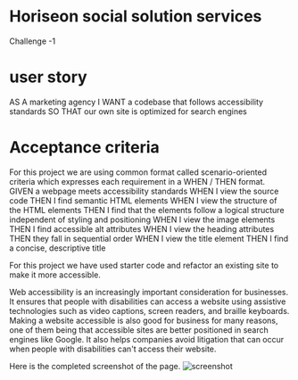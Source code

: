 # Horiseon social solution services 
Challenge -1 

# user story 
AS A marketing agency
    I WANT a codebase that follows accessibility standards
    SO THAT our own site is optimized for search engines

# Acceptance criteria
For this project we are using common format called scenario-oriented criteria which expresses each requirement in a WHEN / THEN format.
    GIVEN a webpage meets accessibility standards
    WHEN I view the source code
    THEN I find semantic HTML elements
    WHEN I view the structure of the HTML elements
    THEN I find that the elements follow a logical structure independent of styling and positioning
    WHEN I view the image elements
    THEN I find accessible alt attributes
    WHEN I view the heading attributes
    THEN they fall in sequential order
    WHEN I view the title element
    THEN I find a concise, descriptive title

For this project we have used starter code and refactor an existing site to make it more accessible.

Web accessibility is an increasingly important consideration for businesses. It ensures that people with disabilities can access a website using assistive technologies such as video captions, screen readers, and braille keyboards. Making a website accessible is also good for business for many reasons, one of them being that accessible sites are better positioned in search engines like Google. It also helps companies avoid litigation that can occur when people with disabilities can't access their website.

Here is the completed screenshot of the page.
![screenshot](https://user-images.githubusercontent.com/13758557/195182927-54bf3423-de35-4400-87d2-4704346381d7.png)




